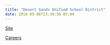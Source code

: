 ```yaml
---
title: "Desert Sands Unified School District"
date: 2018-05-06T23:30:56-07:00
---
```


[Site]

[Careers]

[Site]: https://www.dsusd.us/
[Careers]: https://www.edjoin.org/Home/Jobs?rows=10&page=1&sort=postingDate&order=desc&keywords=&searchType=&states=&regions=&jobTypes=&days=0&catID=0&onlineApps=false&recruitmentCenterID=0&stateID=0&regionID=0&districtID=565&countyID=0&searchID=0
